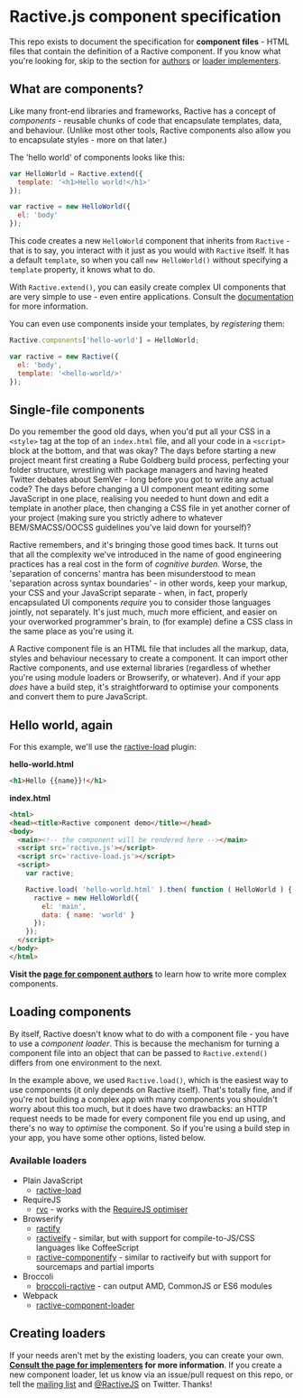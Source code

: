 # Ractive.js component specification

This repo exists to document the specification for **component files** - HTML files that contain the definition of a Ractive component. If you know what you're looking for, skip to the section for [authors](https://github.com/ractivejs/component-spec/blob/master/authors.md) or [loader implementers](https://github.com/ractivejs/component-spec/blob/master/implementers.md).


## What are components?

Like many front-end libraries and frameworks, Ractive has a concept of *components* - reusable chunks of code that encapsulate templates, data, and behaviour. (Unlike most other tools, Ractive components also allow you to encapsulate styles - more on that later.)

The 'hello world' of components looks like this:

```js
var HelloWorld = Ractive.extend({
  template: '<h1>Hello world!</h1>'
});

var ractive = new HelloWorld({
  el: 'body'
});
```

This code creates a new `HelloWorld` component that inherits from `Ractive` - that is to say, you interact with it just as you would with `Ractive` itself. It has a default `template`, so when you call `new HelloWorld()` without specifying a `template` property, it knows what to do.

With `Ractive.extend()`, you can easily create complex UI components that are very simple to use - even entire applications. Consult the [documentation](http://docs.ractivejs.org/latest/ractive-extend) for more information.

You can even use components inside your templates, by *registering* them:

```js
Ractive.components['hello-world'] = HelloWorld;

var ractive = new Ractive({
  el: 'body',
  template: '<hello-world/>'
});
```


## Single-file components

Do you remember the good old days, when you'd put all your CSS in a `<style>` tag at the top of an `index.html` file, and all your code in a `<script>` block at the bottom, and that was okay? The days before starting a new project meant first creating a Rube Goldberg build process, perfecting your folder structure, wrestling with package managers and having heated Twitter debates about SemVer - long before you got to write any actual code? The days before changing a UI component meant editing some JavaScript in one place, realising you needed to hunt down and edit a template in another place, then changing a CSS file in yet another corner of your project (making sure you strictly adhere to whatever BEM/SMACSS/OOCSS guidelines you've laid down for yourself)?

Ractive remembers, and it's bringing those good times back. It turns out that all the complexity we've introduced in the name of good engineering practices has a real cost in the form of *cognitive burden*. Worse, the 'separation of concerns' mantra has been misunderstood to mean 'separation across syntax boundaries' - in other words, keep your markup, your CSS and your JavaScript separate - when, in fact, properly encapsulated UI components *require* you to consider those languages jointly, not separately. It's just much, *much* more efficient, and easier on your overworked programmer's brain, to (for example) define a CSS class in the same place as you're using it.

A Ractive component file is an HTML file that includes all the markup, data, styles and behaviour necessary to create a component. It can import other Ractive components, and use external libraries (regardless of whether you're using module loaders or Browserify, or whatever). And if your app *does* have a build step, it's straightforward to optimise your components and convert them to pure JavaScript.


## Hello world, again

For this example, we'll use the [ractive-load](https://github.com/ractivejs/ractive-load) plugin:

**hello-world.html**
```html
<h1>Hello {{name}}!</h1>
```

**index.html**
```html
<html>
<head><title>Ractive component demo</title></head>
<body>
  <main><!-- the component will be rendered here --></main>
  <script src='ractive.js'></script>
  <script src='ractive-load.js'></script>
  <script>
    var ractive;

    Ractive.load( 'hello-world.html' ).then( function ( HelloWorld ) {
      ractive = new HelloWorld({
        el: 'main',
        data: { name: 'world' }
      });
    });
  </script>
</body>
</html>
```

**Visit the [page for component authors](https://github.com/ractivejs/component-spec/blob/master/authors.md)** to learn how to write more complex components.


## Loading components

By itself, Ractive doesn't know what to do with a component file - you have to use a *component loader*. This is because the mechanism for turning a component file into an object that can be passed to `Ractive.extend()` differs from one environment to the next.

In the example above, we used `Ractive.load()`, which is the easiest way to use components (it only depends on Ractive itself). That's totally fine, and if you're not building a complex app with many components you shouldn't worry about this too much, but it does have two drawbacks: an HTTP request needs to be made for every component file you end up using, and there's no way to *optimise* the component. So if you're using a build step in your app, you have some other options, listed below.


### Available loaders

* Plain JavaScript
  * [ractive-load](https://github.com/ractivejs/ractive-load)
* RequireJS
  * [rvc](https://github.com/ractivejs/rvc) - works with the [RequireJS optimiser](http://requirejs.org/docs/optimization.html)
* Browserify
  * [ractify](https://github.com/marcello3d/node-ractify)
  * [ractiveify](https://npmjs.org/package/ractiveify) - similar, but with support for compile-to-JS/CSS languages like CoffeeScript
  * [ractive-componentify](https://github.com/blackgate/ractive-componentify) - similar to ractiveify but with support for sourcemaps and partial imports
* Broccoli
  * [broccoli-ractive](https://github.com/ractivejs/broccoli-ractive) - can output AMD, CommonJS or ES6 modules
* Webpack
  * [ractive-component-loader](https://github.com/thomsbg/ractive-component-loader)

## Creating loaders

If your needs aren't met by the existing loaders, you can create your own. **[Consult the page for implementers](https://github.com/ractivejs/component-spec/blob/master/implementers.md) for more information**. If you create a new component loader, let us know via an issue/pull request on this repo, or tell the [mailing list](groups.google.com/forum/#!forum/ractive-js) and [@RactiveJS](http://twitter.com/RactiveJS) on Twitter. Thanks!
